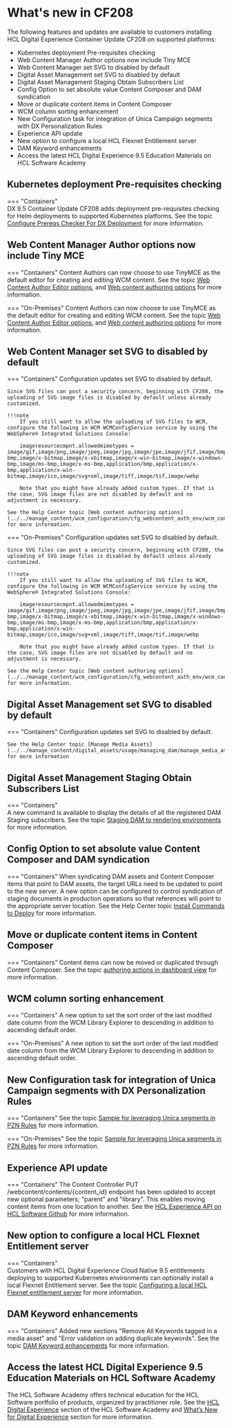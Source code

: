 
# What's new in CF208

The following features and updates are available to customers installing HCL Digital Experience Container Update CF208 on supported platforms:

- Kubernetes deployment Pre-requisites checking 
- Web Content Manager Author options now include Tiny MCE
- Web Content Manager set SVG to disabled by default
- Digital Asset Management set SVG to disabled by default
- Digital Asset Management Staging Obtain Subscribers List 
- Config Option to set absolute value Content Composer and DAM syndication
- Move or duplicate content items in Content Composer 
- WCM column sorting enhancement  
- New Configuration task for integration of Unica Campaign segments with DX Personalization Rules
- Experience API update
- New option to configure a local HCL Flexnet Entitlement server
- DAM Keyword enhancements
- Access the latest HCL Digital Experience 9.5 Education Materials on HCL Software Academy
<!---  Kubernetes deployment HA Proxy option to configure Ingress  -->

## Kubernetes deployment Pre-requisites checking  

=== "Containers"                                  
    DX 9.5 Container Update CF208 adds deployment pre-requisites checking for Helm deployments to supported Kubernetes platforms. See the topic [Configure Prereqs Checker For DX Deployment](../../deployment/install/container/helm_deployment/preparation/optional_tasks/optional-core-prereqs-checker.md) for more information.

<!--
## Kubernetes deployment HA Proxy option to configure Ingress 

=== "Containers"                                                                                                    
    DX 9.5 Container Update CF208 adds an option to configure an ingress in front of HA Proxy.  See the [Configure Ingress For DX Deployment](../../deployment/install/container/helm_deployment/preparation/optional_tasks/optional-configure-ingress.md) for more information. -->

## Web Content Manager Author options now include Tiny MCE

=== "Containers"
    Content Authors can now choose to use TinyMCE as the default editor for creating and editing WCM content. See the topic [Web Content Author Editor options](../../manage_content/wcm_authoring/authoring_portlet/auth_portlet_settings/wcm_config_authoringportlet_richtext.md), and [Web content authoring options](../../manage_content/wcm_configuration/cfg_webcontent_auth_env/wcm_config_prop_authoring.md#defining-the-editor-used-for-in-place-editing) for more information. 


=== "On-Premises"
    Content Authors can now choose to use TinyMCE as the default editor for creating and editing WCM content. See the topic [Web Content Author Editor options](../../manage_content/wcm_authoring/authoring_portlet/auth_portlet_settings/wcm_config_authoringportlet_richtext.md), and [Web content authoring options](../../manage_content/wcm_configuration/cfg_webcontent_auth_env/wcm_config_prop_authoring.md#defining-the-editor-used-for-in-place-editing) for more information.

## Web Content Manager set SVG to disabled by default

=== "Containers"
    Configuration updates set SVG to disabled by default. 

    Since SVG files can post a security concern, beginning with CF208, the uploading of SVG image files is disabled by default unless already customized. 

    !!!note
        If you still want to allow the uploading of SVG files to WCM, configure the following in WCM WCMConfigService service by using the WebSphere® Integrated Solutions Console:

        imageresourcecmpnt.allowedmimetypes = image/gif,image/png,image/jpeg,image/jpg,image/jpe,image/jfif,image/bmp,image/x-bmp,image/x-bitmap,image/x-xbitmap,image/x-win-bitmap,image/x-windows-bmp,image/ms-bmp,image/x-ms-bmp,application/bmp,application/x-bmp,application/x-win-bitmap,image/ico,image/svg+xml,image/tiff,image/tif,image/webp
    
        Note that you might have already added custom types. If that is the case, SVG image files are not disabled by default and no adjustment is necessary.

    See the Help Center topic [Web content authoring options](../../manage_content/wcm_configuration/cfg_webcontent_auth_env/wcm_config_prop_authoring.md) for more information. 

=== "On-Premises"
    Configuration updates set SVG to disabled by default. 

    Since SVG files can post a security concern, beginning with CF208, the uploading of SVG image files is disabled by default unless already customized. 

    !!!note
        If you still want to allow the uploading of SVG files to WCM, configure the following in WCM WCMConfigService service by using the WebSphere® Integrated Solutions Console:

        imageresourcecmpnt.allowedmimetypes = image/gif,image/png,image/jpeg,image/jpg,image/jpe,image/jfif,image/bmp,image/x-bmp,image/x-bitmap,image/x-xbitmap,image/x-win-bitmap,image/x-windows-bmp,image/ms-bmp,image/x-ms-bmp,application/bmp,application/x-bmp,application/x-win-bitmap,image/ico,image/svg+xml,image/tiff,image/tif,image/webp
    
        Note that you might have already added custom types. If that is the case, SVG image files are not disabled by default and no adjustment is necessary.

    See the Help Center topic [Web content authoring options](../../manage_content/wcm_configuration/cfg_webcontent_auth_env/wcm_config_prop_authoring.md) for more information.

## Digital Asset Management set SVG to disabled by default

=== "Containers"
    Configuration updates set SVG to disabled by default. 

    See the Help Center topic [Manage Media Assets](../../manage_content/digital_assets/usage/managing_dam/manage_media_assets.md) for more information 

## Digital Asset Management Staging Obtain Subscribers List 

=== "Containers"                                                      
    A new command is available to display the details of all the registered DAM Staging subscribers. See the topic [Staging DAM to rendering environments](../../manage_content/digital_assets/configuration/staging_dam/dam_subscription_staging.md) for more information.

## Config Option to set absolute value Content Composer and DAM syndication

=== "Containers"
    When syndicating DAM assets and Content Composer items that point to DAM assets, the target URLs need to be updated to point to the new server. A new option can be configured to control syndication of staging documents in production operations so that references will point to the appropriate server location. See the Help Center topic [Install Commands to Deploy](../../deployment/install/container/helm_deployment/helm_install_commands.md) for more information.


## Move or duplicate content items in Content Composer 

=== "Containers"
    Content items can now be moved or duplicated through Content Composer. See the topic [authoring actions in dashboard view](../../manage_content/wcm_authoring/content_composer/usage/author_and_manage_content_items/author_content_items.md#create-new-content-with-default-keywords) for more information.

## WCM column sorting enhancement  

=== "Containers"
    A new option to set the sort order of the last modified date column from the WCM Library Explorer to descending in addition to ascending default order.


===  "On-Premises"
    A new option to set the sort order of the last modified date column from the WCM Library Explorer to descending in addition to ascending default order. 


##  New Configuration task for integration of Unica Campaign segments with DX Personalization Rules

=== "Containers"
    See the topic [Sample for leveraging Unica segments in PZN Rules](../../manage_content/pzn/pzn_unica_integration/sample_code_method.md) for more information.     


===  "On-Premises"
    See the topic [Sample for leveraging Unica segments in PZN Rules](../../manage_content/pzn/pzn_unica_integration/sample_code_method.md) for more information. 


## Experience API update  

=== "Containers"
    The Content Controller PUT /webcontent/contents/{content_id} endpoint has been updated to accept new optional parameters; "parent" and "library". This enables moving content items from one location to another. See the [HCL Experience API on HCL Software Github](https://github.com/HCL-TECH-SOFTWARE/experience-api-documentation) for more information. 

## New option to configure a local HCL Flexnet Entitlement server 

=== "Containers"    
    Customers with HCL Digital Experience Cloud Native 9.5 entitlements deploying to supported Kubernetes environments can optionally install a local Flexnet Entitlement server. See the topic [Configuring a local HCL Flexnet entitlement server](../../get_started/download/software_licensing_portal/configure_entitlement_checks/configuring_local_flexnet_entitlement_server.md) for more information.

## DAM Keyword enhancements

=== "Containers" 
    Added new sections "Remove All Keywords tagged in a media asset" and "Error validation on adding duplicate keywords". See the topic [DAM Keyword enhancements](../../manage_content/digital_assets/usage/managing_dam/modify_dam/dam_keyword_enhancement.md) for more information.

## Access the latest HCL Digital Experience 9.5 Education Materials on HCL Software Academy

The HCL Software Academy offers technical education for the HCL Software portfolio of products, organized by practitioner role. See the [HCL Digital Experience](https://academy.hcltechsw.com/#HCLDXLearningJourneys) section of the HCL Software Academy and [What’s New for Digital Experience](https://academy.hcltechsw.com/courses?search=eyJjYXQiOiI1NSIsInRpdGxlIjoiIiwiZmlsdGVyIjoiIn0=) section for more information.
